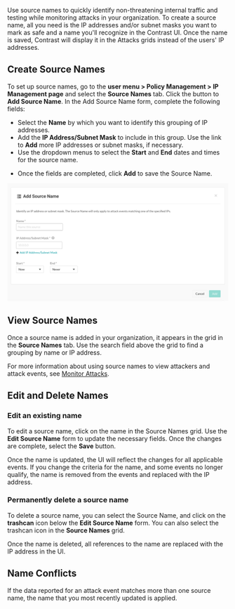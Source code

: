 <!--
title: "IP Management"
description: "Overview of IP management"
tags: "admin policy management ip attacks attacker protect"
-->

Use source names to quickly identify non-threatening internal traffic and testing while monitoring attacks in your organization. To create a source name, all you need is the IP addresses and/or subnet masks you want to mark as safe and a name you'll recognize in the Contrast UI. Once the name is saved, Contrast will display it in the Attacks grids instead of the users' IP addresses. 

## Create Source Names

To set up source names, go to the **user menu > Policy Management > IP Management page** and select the **Source Names** tab. Click the button to **Add Source Name**. In the Add Source Name form, complete the following fields: 

* Select the **Name** by which you want to identify this grouping of IP addresses.
* Add the **IP Address/Subnet Mask** to include in this group. Use the link to **Add** more IP addresses or subnet masks, if necessary. 
* Use the dropdown menus to select the **Start** and **End** dates and times for the source name. 
<!-- * Apply to past events..? -->
* Once the fields are completed, click **Add** to save the Source Name. 

<a href="assets/images/Add-source-name.png" rel="lightbox" title="Add a source name"><img class="thumbnail" src="assets/images/Add-source-name.png"/></a>

## View Source Names

Once a source name is added in your organization, it appears in the grid in the **Source Names** tab. Use the search field above the grid to find a grouping by name or IP address.

For more information about using source names to view attackers and attack events, see [Monitor Attacks](user-attacks.html#monitor). 

## Edit and Delete Names

### Edit an existing name 

To edit a source name, click on the name in the Source Names grid. Use the **Edit Source Name** form to update the necessary fields. Once the changes are complete, select the **Save** button. 

Once the name is updated, the UI will reflect the changes for all applicable events. If you change the criteria for the name, and some events no longer qualify, the name is removed from the events and replaced with the IP address. 

### Permanently delete a source name

To delete a source name, you can select the Source Name, and click on the **trashcan** icon below the **Edit Source Name** form. You can also select the trashcan icon in the **Source Names** grid. 

Once the name is deleted, all references to the name are replaced with the IP address in the UI. 

## Name Conflicts 

If the data reported for an attack event matches more than one source name, the name that you most recently updated is applied.

<!-- What if IP is blacklisted or blacklisting is attempted? -->

